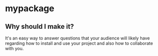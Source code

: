 # mypackage

## Why should I make it?
It's an easy way to answer questions that your audience will likely have regarding how to install and use your project and also how to collaborate with you.
